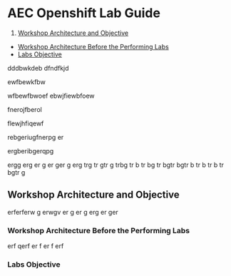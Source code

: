 # AEC Openshift Lab Guide

<!-- TOC -->

1. [Workshop Architecture and Objective](#workshop-architecture-and-objective)
  * [Workshop Architecture Before the Performing Labs](#workshop-architecture-before-the-performing-labs)
  * [Labs Objective](#labs-objective)


<!-- /TOC -->


dddbwkdeb
dfndfkjd


ewfbewkfbw


wfbewfbwoef
ebwjfiewbfoew




fnerojfberol




flewjhfiqewf





rebgeriugfnerpg
er


ergberibgerqpg


ergg
erg
er
g
er
ger
g
erg
trg
tr
gtr
g
trbg
tr
b
tr
bg
tr
bgtr
bgtr
b
tr
b
tr
b
tr
bgtr
g



## Workshop Architecture and Objective


erferferw
g
erwgv
er
g
er
g
erg
er
ger

### Workshop Architecture Before the Performing Labs
erf
qerf
er
f
er
f
erf
### Labs Objective



    

